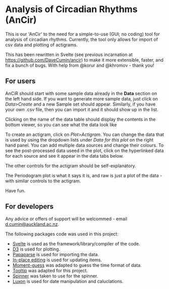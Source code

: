 # Analysis of Circadian Rhythms (AnCir)

This is our 'AnCir' to the need for a simple-to-use (GUI; no coding) tool for analysis of circadian rhythms. Currently, the tool only allows for import of csv data and plotting of actigrams.

This has been rewritten in Svelte (see previous incarnation at https://github.com/DaveCumin/ancir) to make it more extensible, faster, and fix a bunch of bugs. With help from @korur and @khromov - thank you!

## For users

AnCiR should start with some sample data already in the **Data** section on the left hand side. If you want to generate more sample data, just click on _Data_>_Create_ and a new Sample set should appear. Similarly, if you have your own .csv file, then you can import it and it should show up in the list.

Clicking on the name of the data table should display the contents in the bottom viewer, so you can see what the data look like

To create an actigram, click on _Plot_>_Actigram_. You can change the data that is used by using the dropdown lists under _Data for this plot_ on the right hand panel. You can add multiple data sources and change their colours. To see the post-processed data useed in the plot, click on the hyperlinked data for each source and see it appear in the data tabs below.

The other controls for the actigram should be self-explanatory.

The Periodogram plot is what it says it is, and raw is just a plot of the data - with similar controls to the actigram.

Have fun.

## For developers

Any advice or offers of support will be welcommed - email d.cumin@auckland.ac.nz.

The following packages code was used in this project:

- [Svelte](https://svelte.dev/) is used as the framework/library/compiler of the code.
- [D3](https://d3js.org/) is used for plotting.
- [Papaparse](https://www.papaparse.com/) is used for importing the data.
- [In-place editing](https://svelte.dev/repl/79d35c3691cf4ed0924e7e98dc9af55e?version=4.2.8) is used for updating items.
- [Moment-guess](https://www.npmjs.com/package/moment-guess) was adapted to guess the time format of data.
- [Tooltip](https://svelte.dev/repl/dd6754a2ad0547c5b1c1ea37c0293fef?version=4.2.10) was adapted for this project.
- [Spinner](https://github.com/EmilTholin/svelte-spinner/) was taken to use for the spinner.
- [Luxon](https://www.npmjs.com/package/luxon) is used for date manipulation and caluclations.
